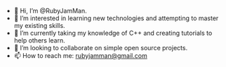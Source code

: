 - 👋 Hi, I’m @RubyJamMan.
- 👀 I’m interested in learning new technologies and attempting to master my existing skills.
- 🌱 I’m currently taking my knowledge of C++ and creating tutorials to help others learn.
- 💞️ I’m looking to collaborate on simple open source projects. 
- 📫 How to reach me: rubyjamman@gmail.com

<!---
RubyJamMan/RubyJamMan is a ✨ special ✨ repository because its `README.md` (this file) appears on your GitHub profile.
You can click the Preview link to take a look at your changes.
--->
